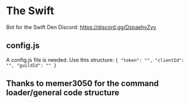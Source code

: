 # The Swift
Bot for the Swift Den Discord: https://discord.gg/DzpaehyZyv

## config.js

A config.js file is needed. Use this structure:
`{
"token": "",
"clientId": "",
"guildId": ""
}`

## Thanks to memer3050 for the command loader/general code structure
